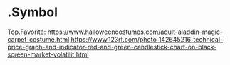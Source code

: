 # .Symbol
Top.Favorite: https://www.halloweencostumes.com/adult-aladdin-magic-carpet-costume.html https://www.123rf.com/photo_142645216_technical-price-graph-and-indicator-red-and-green-candlestick-chart-on-black-screen-market-volatilit.html
